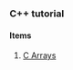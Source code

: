 ### C++ tutorial 

#### Items
1. [C Arrays](https://htmlpreview.github.io/?https://github.com/rogard/edu-cpp/blob/master/c_array/doc/html/index.html)

